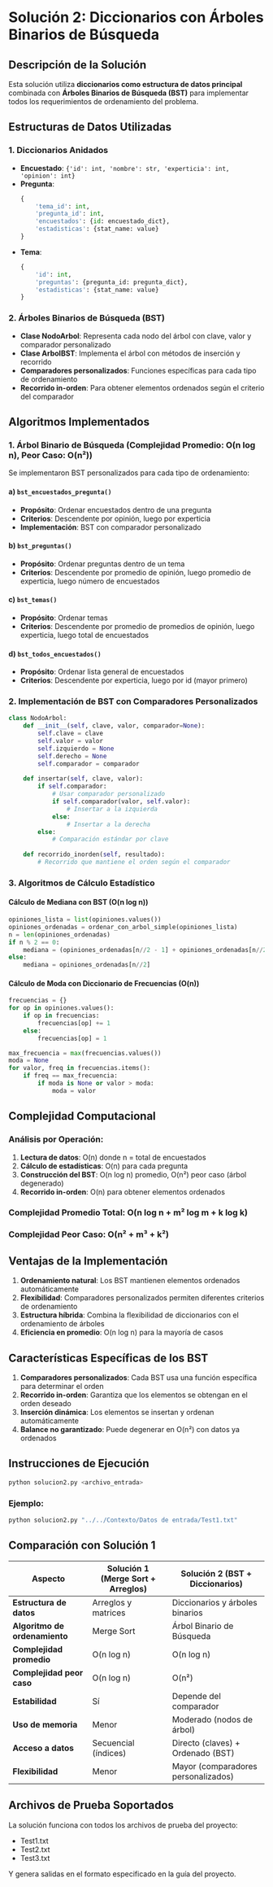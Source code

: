 # Solución 2: Diccionarios con Árboles Binarios de Búsqueda

## Descripción de la Solución

Esta solución utiliza **diccionarios como estructura de datos principal** combinada con **Árboles Binarios de Búsqueda (BST)** para implementar todos los requerimientos de ordenamiento del problema.

## Estructuras de Datos Utilizadas

### 1. Diccionarios Anidados
- **Encuestado**: `{'id': int, 'nombre': str, 'experticia': int, 'opinion': int}`
- **Pregunta**: 
  ```python
  {
      'tema_id': int,
      'pregunta_id': int, 
      'encuestados': {id: encuestado_dict},
      'estadisticas': {stat_name: value}
  }
  ```
- **Tema**:
  ```python
  {
      'id': int,
      'preguntas': {pregunta_id: pregunta_dict},
      'estadisticas': {stat_name: value}
  }
  ```

### 2. Árboles Binarios de Búsqueda (BST)
- **Clase NodoArbol**: Representa cada nodo del árbol con clave, valor y comparador personalizado
- **Clase ArbolBST**: Implementa el árbol con métodos de inserción y recorrido
- **Comparadores personalizados**: Funciones específicas para cada tipo de ordenamiento
- **Recorrido in-orden**: Para obtener elementos ordenados según el criterio del comparador

## Algoritmos Implementados

### 1. Árbol Binario de Búsqueda (Complejidad Promedio: O(n log n), Peor Caso: O(n²))

Se implementaron BST personalizados para cada tipo de ordenamiento:

#### a) `bst_encuestados_pregunta()`
- **Propósito**: Ordenar encuestados dentro de una pregunta
- **Criterios**: Descendente por opinión, luego por experticia
- **Implementación**: BST con comparador personalizado

#### b) `bst_preguntas()`
- **Propósito**: Ordenar preguntas dentro de un tema  
- **Criterios**: Descendente por promedio de opinión, luego promedio de experticia, luego número de encuestados

#### c) `bst_temas()`
- **Propósito**: Ordenar temas
- **Criterios**: Descendente por promedio de promedios de opinión, luego experticia, luego total de encuestados

#### d) `bst_todos_encuestados()`
- **Propósito**: Ordenar lista general de encuestados
- **Criterios**: Descendente por experticia, luego por id (mayor primero)

### 2. Implementación de BST con Comparadores Personalizados

```python
class NodoArbol:
    def __init__(self, clave, valor, comparador=None):
        self.clave = clave
        self.valor = valor
        self.izquierdo = None
        self.derecho = None
        self.comparador = comparador
    
    def insertar(self, clave, valor):
        if self.comparador:
            # Usar comparador personalizado
            if self.comparador(valor, self.valor):
                # Insertar a la izquierda
            else:
                # Insertar a la derecha
        else:
            # Comparación estándar por clave
    
    def recorrido_inorden(self, resultado):
        # Recorrido que mantiene el orden según el comparador
```

### 3. Algoritmos de Cálculo Estadístico

#### Cálculo de Mediana con BST (O(n log n))
```python
opiniones_lista = list(opiniones.values())
opiniones_ordenadas = ordenar_con_arbol_simple(opiniones_lista)
n = len(opiniones_ordenadas)
if n % 2 == 0:
    mediana = (opiniones_ordenadas[n//2 - 1] + opiniones_ordenadas[n//2]) / 2
else:
    mediana = opiniones_ordenadas[n//2]
```

#### Cálculo de Moda con Diccionario de Frecuencias (O(n))
```python
frecuencias = {}
for op in opiniones.values():
    if op in frecuencias:
        frecuencias[op] += 1
    else:
        frecuencias[op] = 1

max_frecuencia = max(frecuencias.values())
moda = None
for valor, freq in frecuencias.items():
    if freq == max_frecuencia:
        if moda is None or valor > moda:
            moda = valor
```

## Complejidad Computacional

### Análisis por Operación:
1. **Lectura de datos**: O(n) donde n = total de encuestados
2. **Cálculo de estadísticas**: O(n) para cada pregunta
3. **Construcción del BST**: O(n log n) promedio, O(n²) peor caso (árbol degenerado)
4. **Recorrido in-orden**: O(n) para obtener elementos ordenados

### Complejidad Promedio Total: O(n log n + m² log m + k log k)
### Complejidad Peor Caso: O(n² + m³ + k²)

## Ventajas de la Implementación

1. **Ordenamiento natural**: Los BST mantienen elementos ordenados automáticamente
2. **Flexibilidad**: Comparadores personalizados permiten diferentes criterios de ordenamiento
3. **Estructura híbrida**: Combina la flexibilidad de diccionarios con el ordenamiento de árboles
4. **Eficiencia en promedio**: O(n log n) para la mayoría de casos

## Características Específicas de los BST

1. **Comparadores personalizados**: Cada BST usa una función específica para determinar el orden
2. **Recorrido in-orden**: Garantiza que los elementos se obtengan en el orden deseado
3. **Inserción dinámica**: Los elementos se insertan y ordenan automáticamente
4. **Balance no garantizado**: Puede degenerar en O(n²) con datos ya ordenados

## Instrucciones de Ejecución

```bash
python solucion2.py <archivo_entrada>
```

### Ejemplo:
```bash
python solucion2.py "../../Contexto/Datos de entrada/Test1.txt"
```

## Comparación con Solución 1

| Aspecto | Solución 1 (Merge Sort + Arreglos) | Solución 2 (BST + Diccionarios) |
|---------|-------------------------------------|----------------------------------|
| **Estructura de datos** | Arreglos y matrices | Diccionarios y árboles binarios |
| **Algoritmo de ordenamiento** | Merge Sort | Árbol Binario de Búsqueda |
| **Complejidad promedio** | O(n log n) | O(n log n) |
| **Complejidad peor caso** | O(n log n) | O(n²) |
| **Estabilidad** | Sí | Depende del comparador |
| **Uso de memoria** | Menor | Moderado (nodos de árbol) |
| **Acceso a datos** | Secuencial (índices) | Directo (claves) + Ordenado (BST) |
| **Flexibilidad** | Menor | Mayor (comparadores personalizados) |

## Archivos de Prueba Soportados

La solución funciona con todos los archivos de prueba del proyecto:
- Test1.txt
- Test2.txt  
- Test3.txt

Y genera salidas en el formato especificado en la guía del proyecto.
